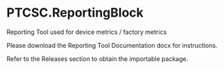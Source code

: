 # PTCSC.ReportingBlock
Reporting Tool used for device metrics / factory metrics

Please download the Reporting Tool Documentation docx for instructions.

Refer to the Releases section to obtain the importable package.
